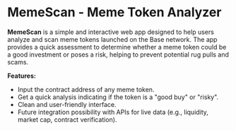 # MemeScan - Meme Token Analyzer 
<p> <strong>MemeScan</strong> is a simple and interactive web app designed to help users analyze and scan meme tokens launched on the Base network. The app provides a quick assessment to determine whether a meme token could be a good investment or poses a risk, helping to prevent potential rug pulls and scams.</p>

<strong>Features:</strong>

- Input the contract address of any meme token.
- Get a quick analysis indicating if the token is a "good buy" or "risky".
- Clean and user-friendly interface.
- Future integration possibility with APIs for live data (e.g., liquidity, market cap, contract verification).
